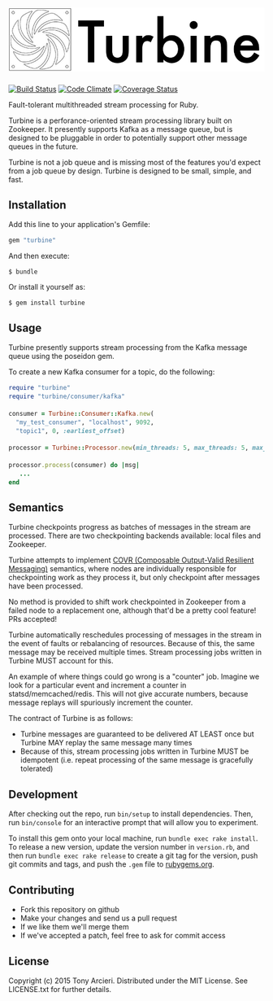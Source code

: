 ![Turbine](https://raw.githubusercontent.com/tarcieri/turbine/master/turbine.png)
=======
[![Build Status](https://travis-ci.org/tarcieri/turbine.svg)](https://travis-ci.org/tarcieri/turbine)
[![Code Climate](https://codeclimate.com/github/tarcieri/turbine/badges/gpa.svg)](https://codeclimate.com/github/tarcieri/turbine)
[![Coverage Status](https://coveralls.io/repos/tarcieri/turbine/badge.svg)](https://coveralls.io/r/tarcieri/turbine)

Fault-tolerant multithreaded stream processing for Ruby.

Turbine is a perforance-oriented stream processing library built on Zookeeper.
It presently supports Kafka as a message queue, but is designed to be pluggable
in order to potentially support other message queues in the future.

Turbine is not a job queue and is missing most of the features you'd expect
from a job queue by design. Turbine is designed to be small, simple, and fast.

## Installation

Add this line to your application's Gemfile:

```ruby
gem "turbine"
```

And then execute:

    $ bundle

Or install it yourself as:

    $ gem install turbine

## Usage

Turbine presently supports stream processing from the Kafka message queue
using the poseidon gem.

To create a new Kafka consumer for a topic, do the following:

```ruby
require "turbine"
require "turbine/consumer/kafka"

consumer = Turbine::Consumer::Kafka.new(
  "my_test_consumer", "localhost", 9092,
  "topic1", 0, :earliest_offset)

processor = Turbine::Processor.new(min_threads: 5, max_threads: 5, max_queue: 1000)

processor.process(consumer) do |msg|
   ...
end
```

## Semantics

Turbine checkpoints progress as batches of messages in the stream are processed. There are two checkpointing backends available: local files and Zookeeper.

Turbine attempts to implement [COVR (Composable Output-Valid Resilient Messaging)](http://www.hpl.hp.com/techreports/2014/HPL-2014-14.html) semantics, where nodes are individually responsible for checkpointing work as they process it, but only checkpoint after messages have been processed.

No method is provided to shift work checkpointed in Zookeeper from a failed node to a replacement one, although that'd be a pretty cool feature! PRs accepted!

Turbine automatically reschedules processing of messages in the stream in the event of faults or rebalancing of resources. Because of this, the same message may be received multiple times. Stream processing jobs written in Turbine MUST account for this.

An example of where things could go wrong is a "counter" job. Imagine we look for a particular event and increment a counter in statsd/memcached/redis. This will not give accurate numbers, because message replays will spuriously increment the counter.

The contract of Turbine is as follows:

* Turbine messages are guaranteed to be delivered AT LEAST once but Turbine MAY replay the same message many times
* Because of this, stream processing jobs written in Turbine MUST be idempotent (i.e. repeat processing of the same message is gracefully tolerated)

## Development

After checking out the repo, run `bin/setup` to install dependencies. Then, run `bin/console` for an interactive prompt that will allow you to experiment.

To install this gem onto your local machine, run `bundle exec rake install`. To release a new version, update the version number in `version.rb`, and then run `bundle exec rake release` to create a git tag for the version, push git commits and tags, and push the `.gem` file to [rubygems.org](https://rubygems.org).

## Contributing

* Fork this repository on github
* Make your changes and send us a pull request
* If we like them we'll merge them
* If we've accepted a patch, feel free to ask for commit access

## License

Copyright (c) 2015 Tony Arcieri. Distributed under the MIT License. See
LICENSE.txt for further details.
